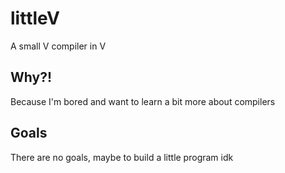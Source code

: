 # littleV
A small V compiler in V


## Why?!
Because I'm bored and want to learn a bit more about compilers

## Goals
There are no goals, maybe to build a little program idk